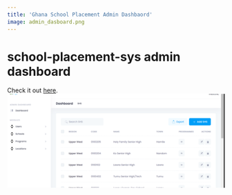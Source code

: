 ```yaml
---
title: 'Ghana School Placement Admin Dashbaord'
image: admin_dasboard.png
---
```

# school-placement-sys admin dashboard

Check it out [here](http://schools.nuset.info/school/shs).
![dashboard screenshot](admin_dashboard.PNG)
